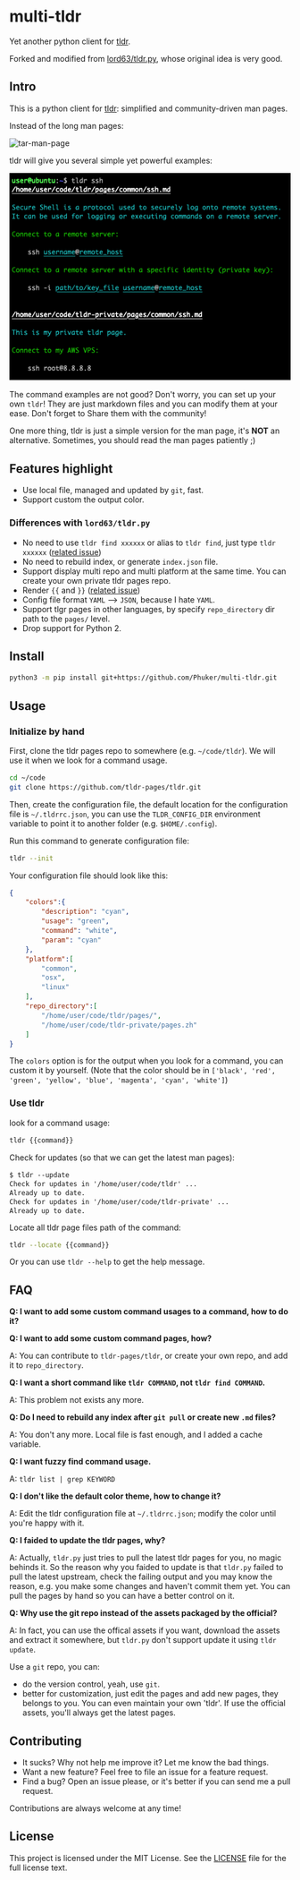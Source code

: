# multi-tldr

Yet another python client for [tldr](https://github.com/tldr-pages/tldr).

Forked and modified from [lord63/tldr.py](https://github.com/lord63/tldr.py), whose original idea is very good.

## Intro

This is a python client for [tldr](https://github.com/tldr-pages/tldr): simplified and community-driven man pages.

Instead of the long man pages:

![tar-man-page](https://cloud.githubusercontent.com/assets/5268051/10731428/5b5fd2fc-7c30-11e5-8cb1-4a3a24218ede.jpeg)

tldr will give you several simple yet powerful examples:

![tar-tldr-page](screenshots/screenshot1.png)

The command examples are not good? Don't worry, you can set up your own `tldr`! They are just markdown files and you can modify them at your ease. Don't forget to Share them with the community!

One more thing, tldr is just a simple version for the man page, it's **NOT** an alternative. Sometimes, you should read the man pages patiently ;)

## Features highlight

- Use local file, managed and updated by `git`, fast.
- Support custom the output color.

### Differences with `lord63/tldr.py`

- No need to use `tldr find xxxxxx` or alias to `tldr find`, just type `tldr xxxxxx` ([related issue](https://github.com/lord63/tldr.py/issues/47))
- No need to rebuild index, or generate `index.json` file.
- Support display multi repo and multi platform at the same time. You can create your own private tldr pages repo.
- Render `{{` and `}}` ([related issue](https://github.com/lord63/tldr.py/issues/25))
- Config file format `YAML` --> `JSON`, because I hate `YAML`.
- Support tlgr pages in other languages, by specify `repo_directory` dir path to the `pages/` level.
- Drop support for Python 2.

## Install

```bash
python3 -m pip install git+https://github.com/Phuker/multi-tldr.git
```

## Usage

### Initialize by hand

First, clone the tldr pages repo to somewhere (e.g. `~/code/tldr`). We will use it when we look for a command usage.

```bash
cd ~/code
git clone https://github.com/tldr-pages/tldr.git
```

Then, create the configuration file, the default location for the configuration file is `~/.tldrrc.json`, you can use the `TLDR_CONFIG_DIR` environment variable to point it to another folder (e.g. `$HOME/.config`).

Run this command to generate configuration file:

```bash
tldr --init
```

Your configuration file should look like this:

```json
{
    "colors":{
        "description": "cyan",
        "usage": "green",
        "command": "white",
        "param": "cyan"
    },
    "platform":[
        "common",
        "osx",
        "linux"
    ],
    "repo_directory":[
        "/home/user/code/tldr/pages/",
        "/home/user/code/tldr-private/pages.zh"
    ]
}
```

The `colors` option is for the output when you look for a command, you can custom it by yourself. (Note that the color should be in `['black', 'red', 'green', 'yellow', 'blue', 'magenta', 'cyan', 'white']`)


### Use tldr

look for a command usage:

```bash
tldr {{command}}
```

Check for updates (so that we can get the latest man pages):

```console
$ tldr --update
Check for updates in '/home/user/code/tldr' ...
Already up to date.
Check for updates in '/home/user/code/tldr-private' ...
Already up to date.
```

Locate all tldr page files path of the command:

```bash
tldr --locate {{command}}
```

Or you can use `tldr --help` to get the help message.

## FAQ

**Q: I want to add some custom command usages to a command, how to do it?**

**Q: I want to add some custom command pages, how?**

A: You can contribute to `tldr-pages/tldr`, or create your own repo, and add it to `repo_directory`.

**Q: I want a short command like `tldr COMMAND`, not `tldr find COMMAND`.**

A: This problem not exists any more.

**Q: Do I need to rebuild any index after `git pull` or create new `.md` files?**

A: You don't any more. Local file is fast enough, and I added a cache variable.

**Q: I want fuzzy find command usage.**

A: `tldr list | grep KEYWORD`

**Q: I don't like the default color theme, how to change it?**

A: Edit the tldr configuration file at `~/.tldrrc.json`; modify the color until you're happy with it.

**Q: I faided to update the tldr pages, why?**

A: Actually, `tldr.py` just tries to pull the latest tldr pages for you, no magic behinds it. So the reason why you faided to update is that `tldr.py` failed to pull the latest upstream, check the failing output and you may know the reason, e.g. you make some changes and haven't commit them yet. You can pull the pages by hand so you can have a better control on it.

**Q: Why use the git repo instead of the assets packaged by the official?**

A: In fact, you can use the offical assets if you want, download the assets and extract it somewhere, but `tldr.py` don't support update it using `tldr update`.

Use a `git` repo, you can:

- do the version control, yeah, use `git`.
- better for customization, just edit the pages and add new pages, they belongs to you. You can even maintain your own 'tldr'. If use the official assets, you'll always get the latest pages.

## Contributing

- It sucks? Why not help me improve it? Let me know the bad things.
- Want a new feature? Feel free to file an issue for a feature request.
- Find a bug? Open an issue please, or it's better if you can send me a pull request.

Contributions are always welcome at any time!

## License

This project is licensed under the MIT License. See the [LICENSE](LICENSE) file for the full license text.

